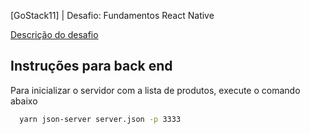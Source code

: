 [GoStack11] | Desafio: Fundamentos React Native

[Descrição do desafio](https://github.com/Rocketseat/bootcamp-gostack-desafios/tree/master/desafio-fundamentos-react-native)

## Instruções para back end

Para inicializar o servidor com a lista de produtos, execute o comando abaixo

```bash
  yarn json-server server.json -p 3333
```

